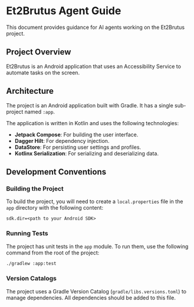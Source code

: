# Et2Brutus Agent Guide

This document provides guidance for AI agents working on the Et2Brutus project.

## Project Overview

Et2Brutus is an Android application that uses an Accessibility Service to automate tasks on the screen.

## Architecture

The project is an Android application built with Gradle. It has a single sub-project named `:app`.

The application is written in Kotlin and uses the following technologies:

-   **Jetpack Compose**: For building the user interface.
-   **Dagger Hilt**: For dependency injection.
-   **DataStore**: For persisting user settings and profiles.
-   **Kotlinx Serialization**: For serializing and deserializing data.

## Development Conventions

### Building the Project

To build the project, you will need to create a `local.properties` file in the `app` directory with the following content:

```
sdk.dir=<path to your Android SDK>
```

### Running Tests

The project has unit tests in the `app` module. To run them, use the following command from the root of the project:

```bash
./gradlew :app:test
```

### Version Catalogs

The project uses a Gradle Version Catalog (`gradle/libs.versions.toml`) to manage dependencies. All dependencies should be added to this file.
